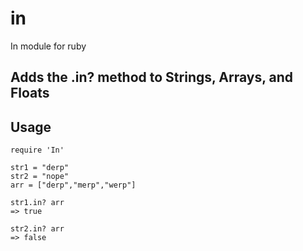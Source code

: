 # in
In module for ruby

## Adds the .in? method to Strings, Arrays, and Floats


## Usage
```
require 'In'

str1 = "derp"
str2 = "nope"
arr = ["derp","merp","werp"]

str1.in? arr
=> true

str2.in? arr
=> false
```